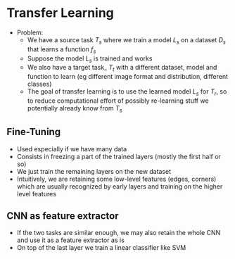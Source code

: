 # Transfer Learning

- Problem:
  - We have a source task $T_s$ where we train a model $L_s$ on a dataset $D_s$ that learns a function $f_s$
  - Suppose the model $L_s$ is trained and works
  - We also have a target task_ $T_t$ with a different dataset, model and function to learn (eg different image format and distribution, different classes)
  - The goal of transfer learning is to use the learned model $L_s$ for $T_r$, so to reduce computational effort of possibly re-learning stuff we potentially already know from $T_s$

## Fine-Tuning

- Used especially if we have many data
- Consists in freezing a part of the trained layers (mostly the first half or so)
- We just train the remaining layers on the new dataset
- Intuitively, we are retaining some low-level features (edges, corners) which are usually recognized by early layers and training on the higher level features

## CNN as feature extractor

- If the two tasks are similar enough, we may also retain the whole CNN and use it as a feature extractor as is
- On top of the last layer we train a linear classifier like SVM
